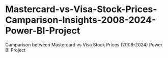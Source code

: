 # Mastercard-vs-Visa-Stock-Prices-Camparison-Insights-2008-2024-Power-BI-Project
Camparison between Mastercard vs Visa Stock Prices (2008-2024) Power BI Project
